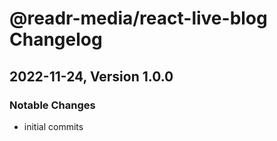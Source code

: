 # @readr-media/react-live-blog Changelog

## 2022-11-24, Version 1.0.0
### Notable Changes
- initial commits
